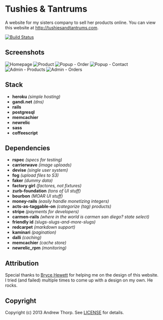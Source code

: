 # Tushies &amp; Tantrums

A website for my sisters company to sell her products online. You can view this
website at http://tushiesandtantrums.com.

[![Build Status](https://travis-ci.org/andrewpthorp/tushiesandtantrums.com.png)](https://travis-ci.org/andrewpthorp/tushiesandtantrums.com)

## Screenshots

![Homepage](https://s3.amazonaws.com/andrewthorp-blog-pro/tushies-images/homepage.png)
![Product](https://s3.amazonaws.com/andrewthorp-blog-pro/tushies-images/product.png)
![Popup - Order](https://s3.amazonaws.com/andrewthorp-blog-pro/tushies-images/popup-order.png)
![Popup - Contact](https://s3.amazonaws.com/andrewthorp-blog-pro/tushies-images/popup-contact.png)
![Admin - Products](https://s3.amazonaws.com/andrewthorp-blog-pro/tushies-images/admin-products.png)
![Admin - Orders](https://s3.amazonaws.com/andrewthorp-blog-pro/tushies-images/admin-orders.png)

## Stack

* **heroku** _(simple hosting)_
* **gandi.net** _(dns)_
* **rails**
* **postgresql**
* **memcachier**
* **newrelic**
* **sass**
* **coffeescript**

## Dependencies

* **rspec** _(specs for testing)_
* **carrierwave** _(image uploads)_
* **devise** _(single user system)_
* **fog** _(upload files to S3)_
* **faker** _(dummy data)_
* **factory girl** _(factores, not fixtures)_
* **zurb-foundation** _(tons of UI stuff)_
* **bourbon** _(MOAR UI stuff)_
* **money-rails** _(easily handle monetizing integers)_
* **acts-as-taggable-on** _(categorize (tag) products)_
* **stripe** _(payments for developers)_
* **carmen-rails** _(where in the world is carmen san diego? state select)_
* **friendly id** _(slugs-slugs-and-more-slugs)_
* **redcarpet** _(markdown support)_
* **kaminari** _(pagination)_
* **dalli** _(caching)_
* **memcachier** _(cache store)_
* **newrelic_rpm** _(monitoring)_

## Attribution

Special thanks to [Bryce Hewett](https://twitter.com/brycehewett) for helping me
on the design of this website. I tried (and failed) multiple times to come up
with a design on my own. He rocks.

## Copyright

Copyright (c) 2013 Andrew Thorp. See [LICENSE][] for details.

[license]: LICENSE
